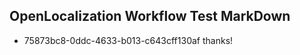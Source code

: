 ## OpenLocalization Workflow Test MarkDown
* 75873bc8-0ddc-4633-b013-c643cff130af thanks!

<!--HONumber=Aug16_HO3-->


